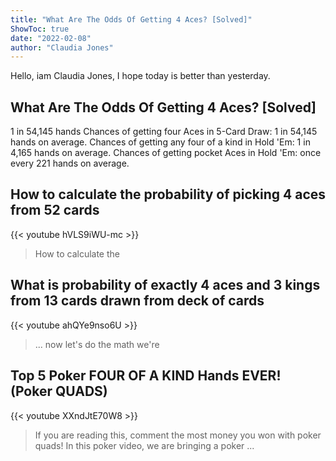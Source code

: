 ```yaml
---
title: "What Are The Odds Of Getting 4 Aces? [Solved]"
ShowToc: true 
date: "2022-02-08"
author: "Claudia Jones" 
---
```


Hello, iam Claudia Jones, I hope today is better than yesterday.
## What Are The Odds Of Getting 4 Aces? [Solved]
1 in 54,145 hands Chances of getting four Aces in 5-Card Draw: 1 in 54,145 hands on average. Chances of getting any four of a kind in Hold 'Em: 1 in 4,165 hands on average. Chances of getting pocket Aces in Hold 'Em: once every 221 hands on average.

## How to calculate the probability of picking 4 aces from 52 cards
{{< youtube hVLS9iWU-mc >}}
>How to calculate the 

## What is probability of exactly 4 aces and 3 kings from 13 cards drawn from deck of cards
{{< youtube ahQYe9nso6U >}}
>... now let's do the math we're 

## Top 5 Poker FOUR OF A KIND Hands EVER! (Poker QUADS)
{{< youtube XXndJtE70W8 >}}
>If you are reading this, comment the most money you won with poker quads! In this poker video, we are bringing a poker ...

